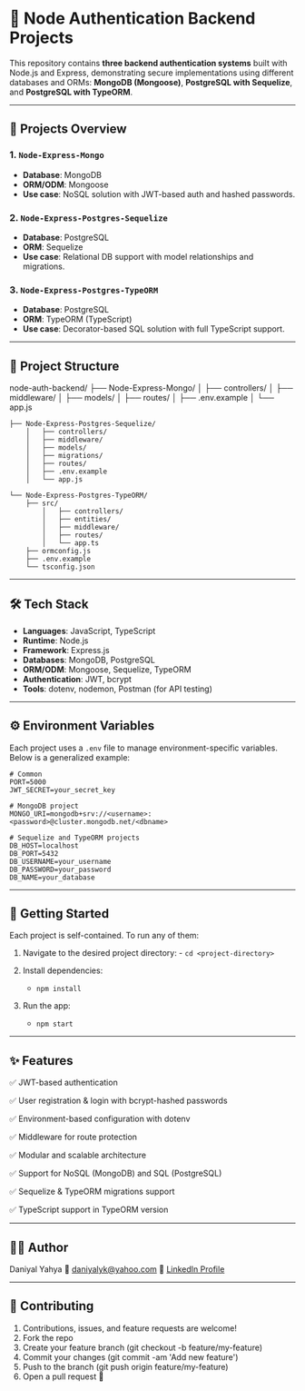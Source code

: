 # 🔐 Node Authentication Backend Projects

This repository contains **three backend authentication systems** built with Node.js and Express, demonstrating secure implementations using different databases and ORMs: **MongoDB (Mongoose)**, **PostgreSQL with Sequelize**, and **PostgreSQL with TypeORM**.

---

## 📁 Projects Overview

### 1. `Node-Express-Mongo`
- **Database**: MongoDB
- **ORM/ODM**: Mongoose
- **Use case**: NoSQL solution with JWT-based auth and hashed passwords.

### 2. `Node-Express-Postgres-Sequelize`
- **Database**: PostgreSQL
- **ORM**: Sequelize
- **Use case**: Relational DB support with model relationships and migrations.

### 3. `Node-Express-Postgres-TypeORM`
- **Database**: PostgreSQL
- **ORM**: TypeORM (TypeScript)
- **Use case**: Decorator-based SQL solution with full TypeScript support.

---
## 📂 Project Structure

node-auth-backend/
    ├── Node-Express-Mongo/
        │   ├── controllers/
        │   ├── middleware/
        │   ├── models/
        │   ├── routes/
        │   ├── .env.example
        │   └── app.js

    ├── Node-Express-Postgres-Sequelize/
        │   ├── controllers/
        │   ├── middleware/
        │   ├── models/
        │   ├── migrations/
        │   ├── routes/
        │   ├── .env.example
        │   └── app.js
    
    └── Node-Express-Postgres-TypeORM/
        ├── src/
            │   ├── controllers/
            │   ├── entities/
            │   ├── middleware/
            │   ├── routes/
            │   └── app.ts
        ├── ormconfig.js
        ├── .env.example
        └── tsconfig.json

---

## 🛠️ Tech Stack

- **Languages**: JavaScript, TypeScript
- **Runtime**: Node.js
- **Framework**: Express.js
- **Databases**: MongoDB, PostgreSQL
- **ORM/ODM**: Mongoose, Sequelize, TypeORM
- **Authentication**: JWT, bcrypt
- **Tools**: dotenv, nodemon, Postman (for API testing)

---

## ⚙️ Environment Variables

Each project uses a `.env` file to manage environment-specific variables. Below is a generalized example:

```env
# Common
PORT=5000
JWT_SECRET=your_secret_key

# MongoDB project
MONGO_URI=mongodb+srv://<username>:<password>@cluster.mongodb.net/<dbname>

# Sequelize and TypeORM projects
DB_HOST=localhost
DB_PORT=5432
DB_USERNAME=your_username
DB_PASSWORD=your_password
DB_NAME=your_database
```
---

## 🚀 Getting Started

Each project is self-contained. To run any of them:

1. Navigate to the desired project directory:
       - ``` cd <project-directory> ```
   
2. Install dependencies:
      - ``` npm install ```
    
3. Run the app: 
      - ``` npm start ```

---

## ✨ Features
✅ JWT-based authentication

✅ User registration & login with bcrypt-hashed passwords

✅ Environment-based configuration with dotenv

✅ Middleware for route protection

✅ Modular and scalable architecture

✅ Support for NoSQL (MongoDB) and SQL (PostgreSQL)

✅ Sequelize & TypeORM migrations support

✅ TypeScript support in TypeORM version

---

## 👨‍💻 Author
Daniyal Yahya
📧 daniyalyk@yahoo.com
🔗 [LinkedIn Profile](https://pk.linkedin.com/in/daniyal-yahya)

---

## 🤝 Contributing
1. Contributions, issues, and feature requests are welcome!
2. Fork the repo
3. Create your feature branch (git checkout -b feature/my-feature)
4. Commit your changes (git commit -am 'Add new feature')
5. Push to the branch (git push origin feature/my-feature)
6. Open a pull request 🚀


